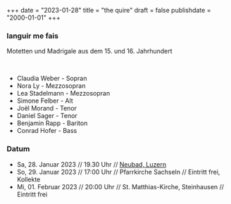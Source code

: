 ﻿﻿+++
date = "2023-01-28"
title = "the quire"
draft = false
publishdate = "2000-01-01"
+++

### languir me fais

Motetten und Madrigale aus dem 15. und 16. Jahrhundert

<br>

* Claudia Weber - Sopran
* Nora Ly - Mezzosopran
* Lea Stadelmann - Mezzosopran
* Simone Felber - Alt
* Joël Morand - Tenor
* Daniel Sager - Tenor
* Benjamin Rapp - Bariton
* Conrad Hofer - Bass



### Datum

* Sa, 28. Januar 2023  // 19.30 Uhr // [Neubad, Luzern](https://eventfrog.ch/de/p/konzert/a-cappella-vocal/languir-me-fais-luzern-6986939951221755933.html) 
* So, 29. Januar 2023  // 17:00 Uhr // Pfarrkirche Sachseln // Eintritt frei, Kollekte
* Mi, 01. Februar 2023 // 20:00 Uhr // St. Matthias-Kirche, Steinhausen // Eintritt frei
